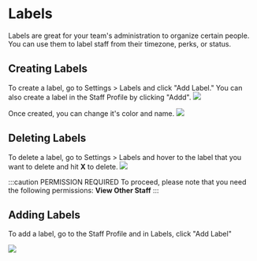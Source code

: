 # Labels
Labels are great for your team's administration to organize certain people. You can use them to label staff from their timezone, perks, or status.

## Creating Labels
To create a label, go to Settings > Labels and click "Add Label." You can also create a label in the Staff Profile by clicking "Addd".
![](https://drive.hyra.io/apps/files_sharing/publicpreview/6BgefBRmAMKj7GN?x=1879&y=616&a=true&file=labels-1.png&scalingup=0)

Once created, you can change it's color and name. 
![](https://drive.hyra.io/apps/files_sharing/publicpreview/7RFyp3DKrDD8cYJ?x=1879&y=616&a=true&file=labels-2.png&scalingup=0)

## Deleting Labels
To delete a label, go to Settings > Labels and hover to the label that you want to delete and hit **X** to delete.
![](https://drive.hyra.io/apps/files_sharing/publicpreview/7WfHzZ8J4PqKgjE?x=1879&y=616&a=true&file=labels-3.png&scalingup=0)

:::caution PERMISSION REQUIRED
To proceed, please note that you need the following permissions: **View Other Staff**
:::

## Adding Labels
To add a label, go to the Staff Profile and in Labels, click "Add Label"

![](https://drive.hyra.io/apps/files_sharing/publicpreview/2i5YwY6L4Hq7736?x=1879&y=616&a=true&file=labels-4.png&scalingup=0)